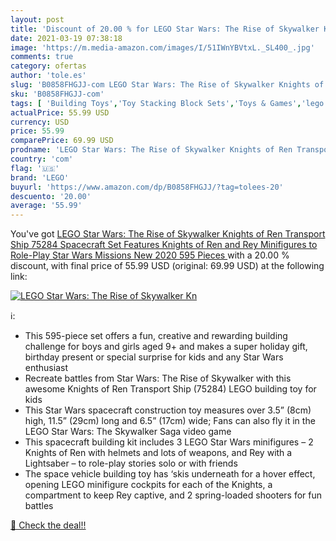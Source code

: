 ```yaml
---
layout: post
title: 'Discount of 20.00 % for LEGO Star Wars: The Rise of Skywalker Kn'
date: 2021-03-19 07:38:18
image: 'https://m.media-amazon.com/images/I/51IWnYBVtxL._SL400_.jpg'
comments: true
category: ofertas
author: 'tole.es'
slug: 'B0858FHGJJ-com LEGO Star Wars: The Rise of Skywalker Knights of Ren...'
sku: 'B0858FHGJJ-com'
tags: [ 'Building Toys','Toy Stacking Block Sets','Toys & Games','lego', ]
actualPrice: 55.99 USD
currency: USD
price: 55.99
comparePrice: 69.99 USD
prodname: 'LEGO Star Wars: The Rise of Skywalker Knights of Ren Transport Ship 75284 Spacecraft Set  Features Knights of Ren and Rey Minifigures to Role-Play Star Wars Missions  New 2020  595 Pieces '
country: 'com'
flag: '🇺🇸'
brand: 'LEGO'
buyurl: 'https://www.amazon.com/dp/B0858FHGJJ/?tag=tolees-20'
descuento: '20.00'
average: '55.99'
---
```


You've got [LEGO Star Wars: The Rise of Skywalker Knights of Ren Transport Ship 75284 Spacecraft Set  Features Knights of Ren and Rey Minifigures to Role-Play Star Wars Missions  New 2020  595 Pieces ](https://www.amazon.com/dp/B0858FHGJJ/?tag=tolees-20) with a  20.00 % discount, with final price of 55.99 USD (original: 69.99 USD) at the following link:

[![LEGO Star Wars: The Rise of Skywalker Kn](https://m.media-amazon.com/images/I/51IWnYBVtxL._SL400_.jpg)](https://www.amazon.com/dp/B0858FHGJJ/?tag=tolees-20)

ℹ️:

- This 595-piece set offers a fun, creative and rewarding building challenge for boys and girls aged 9+ and makes a super holiday gift, birthday present or special surprise for kids and any Star Wars enthusiast
- Recreate battles from Star Wars: The Rise of Skywalker with this awesome Knights of Ren Transport Ship (75284) LEGO building toy for kids
- This Star Wars spacecraft construction toy measures over 3.5” (8cm) high, 11.5” (29cm) long and 6.5” (17cm) wide; Fans can also fly it in the LEGO Star Wars: The Skywalker Saga video game
- This spacecraft building kit includes 3 LEGO Star Wars minifigures – 2 Knights of Ren with helmets and lots of weapons, and Rey with a Lightsaber – to role-play stories solo or with friends
- The space vehicle building toy has ‘skis underneath for a hover effect, opening LEGO minifigure cockpits for each of the Knights, a compartment to keep Rey captive, and 2 spring-loaded shooters for fun battles

[🛒 Check the deal!!](https://www.amazon.com/dp/B0858FHGJJ/?tag=tolees-20)
